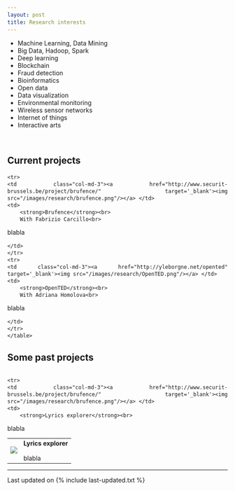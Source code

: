 ```yaml
---
layout: post
title: Research interests
---
```


<div align="justify">

<ul>
<li>Machine Learning, Data Mining</li>
<li>Big Data, Hadoop, Spark</li>
<li>Deep learning</li>
<li>Blockchain</li>
<li>Fraud detection</li>
<li>Bioinformatics</li>
<li>Open data</li>
<li>Data visualization</li>
<li>Environmental monitoring</li>
<li>Wireless sensor networks</li>
<li>Internet of things</li>
<li>Interactive arts</li>
</ul>

<p></p>
<br>

## <i class="fa fa-chevron-right"></i> Current projects

<table class="table table-hover">

    <tr>
    <td class="col-md-3"><a href="http://www.securit-brussels.be/project/brufence/" target='_blank'><img src="/images/research/brufence.png"/></a> </td>
    <td>
        <strong>Brufence</strong><br>
        With Fabrizio Carcillo<br>
        
blabla


    </td>
    </tr>
    <tr>
    <td class="col-md-3"><a href="http://yleborgne.net/opented" target='_blank'><img src="/images/research/OpenTED.png"/></a> </td>
    <td>
        <strong>OpenTED</strong><br>
        With Adriana Homolova<br>
        
blabla


    </td>
    </tr>
    </table>

## <i class="fa fa-chevron-right"></i> Some past projects

<table class="table table-hover">

    <tr>
    <td class="col-md-3"><a href="http://www.securit-brussels.be/project/brufence/" target='_blank'><img src="/images/research/brufence.png"/></a> </td>
    <td>
        <strong>Lyrics explorer</strong><br>    
blabla
    </td>
    </tr>
    <tr>
    <td class="col-md-3"><a href="http://www.securit-brussels.be/project/brufence/" target='_blank'><img src="/images/research/brufence.png"/></a> </td>
    <td>
        <strong>Lyrics explorer</strong><br>    
blabla
    </td>
    </tr>
    </table>
</div>

<script>
  (function(i,s,o,g,r,a,m){i['GoogleAnalyticsObject']=r;i[r]=i[r]||function(){
  (i[r].q=i[r].q||[]).push(arguments)},i[r].l=1*new Date();a=s.createElement(o),
  m=s.getElementsByTagName(o)[0];a.async=1;a.src=g;m.parentNode.insertBefore(a,m)
  })(window,document,'script','https://www.google-analytics.com/analytics.js','ga');

  ga('create', 'UA-84331081-1', 'auto');
  ga('send', 'pageview');

</script>

---

Last updated on {% include last-updated.txt %}
